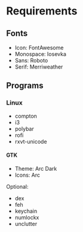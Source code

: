 # Requirements

## Fonts

 * Icon: FontAwesome
 * Monospace: Iosevka
 * Sans: Roboto
 * Serif: Merriweather

## Programs

### Linux

 * compton
 * i3
 * polybar
 * rofi
 * rxvt-unicode

#### GTK

 * Theme: Arc Dark
 * Icons: Arc

Optional:

 * dex
 * feh
 * keychain
 * numlockx
 * unclutter
